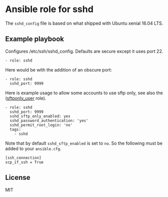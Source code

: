 # Ansible role for sshd

The `sshd_config` file is based on what shipped with Ubuntu xenial 16.04 LTS.

## Example playbook

Configures /etc/ssh/sshd_config. Defaults are secure except it uses port 22.

    - role: sshd

Here would be with the addition of an obscure port:

    - role: sshd
      sshd_port: 9999

Here is example usage to allow some accounts to use sftp only, see also the ([sftponly_user](htps://github.com/thermistor/thermistor-ansible-sftponly_user) role).

    - role: sshd
      sshd_port: 9999
      sshd_sftp_only_enabled: yes
      sshd_password_authentication: 'yes'
      sshd_permit_root_login: 'no'
      tags:
        - sshd

Note that by default `sshd_sftp_enabled` is set to `no`. So the following must be added
to your `ansible.cfg`.

    [ssh_connection]
    scp_if_ssh = True

## License

MIT

